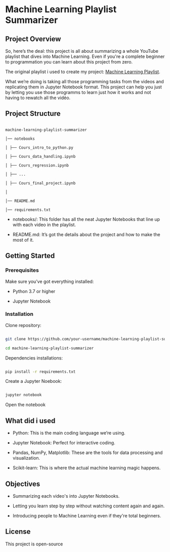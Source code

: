 # Machine Learning Playlist Summarizer



## Project Overview

So, here’s the deal: this project is all about summarizing a whole YouTube playlist that dives into Machine Learning. Even if you're a complete beginner to programmation you can learn about this project from zero. 



The original playlist i used to create my project: [Machine Learning Playlist](https://youtube.com/playlist?list=PLO_fdPEVlfKqMDNmCFzQISI2H_nJcEDJq&si=wZDqCQoAyo7f8qpP).



What we’re doing is taking all those programming tasks from the videos and replicating them in Jupyter Notebook format. This project can help you just by letting you use those programms to learn just how it works and not having to rewatch all the vidéo.



## Project Structure

```

machine-learning-playlist-summarizer

│── notebooks

│ ├── Cours_intro_to_python.py

│ ├── Cours_data_handling.ipynb

│ ├── Cours_regression.ipynb

│ ├── ...

│ ├── Cours_final_project.ipynb

│

│── README.md

│── requirements.txt

```

- notebooks/: This folder has all the neat Jupyter Notebooks that line up with each video in the playlist.

- README.md: It’s got the details about the project and how to make the most of it.



## Getting Started

### Prerequisites

Make sure you’ve got everything installed:

- Python 3.7 or higher

- Jupyter Notebook



### Installation

Clone repository:

```sh

git clone https://github.com/your-username/machine-learning-playlist-summarizer.git

cd machine-learning-playlist-summarizer

```

Dependencies installations:

```sh

pip install -r requirements.txt

```

Create a Jupyter Noebook:

```sh

jupyter notebook

```

Open the notebook 



## What did i used

- Python: This is the main coding language we’re using.

- Jupyter Notebook: Perfect for interactive coding.

- Pandas, NumPy, Matplotlib: These are the tools for data processing and visualization.

- Scikit-learn: This is where the actual machine learning magic happens.



## Objectives 

- Summarizing each video's into Jupyter Notebooks.

- Letting you learn step by step without watching content again and again.

- Introducing people to Machine Learning even if they're total beginners.



## License

This project is open-source
